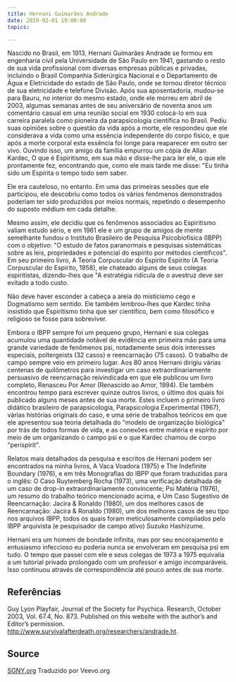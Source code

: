 ```yaml
---
title: Hernani Guimarães Andrade
date: 2019-02-01 19:00:00
topics: 

---
```


Nascido no Brasil, em 1913, Hernani Guimarães Andrade se formou em engenharia
civil pela Universidade de São Paulo em 1941, gastando o resto de sua vida
profissional com diversas empresas públicas e privadas, incluindo o Brasil
Companhia Siderúrgica Nacional e o Departamento de Água e Eletricidade do estado
de São Paulo, onde se tornou diretor técnico de sua eletricidade e telefone
Divisão. Após sua aposentadoria, mudou-se para Bauru, no interior do mesmo
estado, onde ele morreu em abril de 2003, algumas semanas antes de seu
aniversário de noventa anos um comentário casual em uma reunião social em 1930
colocá-lo em sua carreira paralela como pioneira da parapsicologia científica no
Brasil. Pediu suas opiniões sobre o questão da vida após a morte, ele respondeu
que ele considerava a vida como uma essência independente do corpo físico, e que
após a morte corporal esta essência foi longe para reaparecer em outro ser vivo.
Ouvindo isso, um amigo da família empurrou um cópia de Allan Kardec, O que é
Espiritismo, em sua mão e disse-lhe para ler ele, o que ele prontamente fez,
encontrando que, como ele mais tarde me disse: "Eu tinha sido um Espírita o
tempo todo sem saber.

Ele era cauteloso, no entanto. Em uma das primeiras sessões que ele participou,
ele descobriu como todos os vários fenômenos demonstrados poderiam ter sido
produzidos por meios normais, repetindo o desempenho do suposto médium em cada
detalhe.

Mesmo assim, ele decidiu que os fenômenos associados ao Espiritismo
valiam estudo sério, e em 1961 ele e um grupo de amigos de mente semelhante
fundou o Instituto Brasileiro de Pesquisa Psicobiofísica (IBPP) com o objetivo:
"O estudo de fatos paranormais e pesquisas sistemáticas sobre as leis,
propriedades e potencial do espírito por métodos científicos". Em seu primeiro
livro, A Teoria Corpuscular do Espírito Espirito (A Teoria Corpuscular do
Espírito, 1958), ele chateado alguns de seus colegas espiritistas, dizendo-lhes
que "A estratégia ridícula de o avestruz deve ser evitado a todo custo.

Não deve haver esconder a cabeça a areia do misticismo cego e Dogmatismo sem
sentido. Ele também lembrou-lhes que Kardec tinha insistido que Espiritismo
tinha que ser científico, bem como filosófico e religioso se fosse para
sobreviver.

Embora o IBPP sempre foi um pequeno grupo, Hernani e sua colegas
acumulou uma quantidade notável de evidência em primeira mão para uma grande
variedade de fenômenos psi, notadamente seus dois interesses especiais,
poltergeists (32 casos) e reencarnação (75 casos). O trabalho de campo sempre
veio em primeiro lugar. Aos 80 anos Hernani dirigiu várias centenas de
quilômetros para investigar um caso extraordinariamente persuasivo de
reencarnação reivindicada em que ele publicou um livro completo, Renasceu Por
Amor (Renascido ao Amor, 1994). Ele também encontrou tempo para escrever quinze
outros livros, o último dos quais foi publicado alguns meses antes de sua morte.
Estes incluem o primeiro livro didático brasileiro de parapsicologia,
Parapsicologia Experimental (1967), várias histórias originais do caso, e uma
série de trabalhos teóricos em que ele apresentou sua teoria detalhada do
"modelo de organização biológica" por trás de todos formas de vida, e as
conexões entre matéria e espírito por meio de um organizando o campo psi e o que
Kardec chamou de corpo "perispirit".

Relatos mais detalhados da pesquisa e escritos de Hernani podem ser encontrados
na minha livros, A Vaca Voadora (1975) e The Indefinite Boundary (1976), e em
três Monografias do IBPP que foram traduzidas para o inglês: O Caso Ruytemberg
Rocha (1973), uma verificação detalhada de um caso de drop-in
extraordinariamente convincente; Psi Matéria (1976), um resumo do trabalho
teórico mencionado acima, e Um Caso Sugestivo de Reencarnação: Jacira & Ronaldo
(1980), um dos melhores casos de Reencarnação: Jacira & Ronaldo (1980), um dos
melhores casos de seu tipo nos arquivos IBPP, todos os quais foram
meticulosamente compilados pelo IBPP arquivista (e pesquisador de campo ativo)
Suzuko Hashizume.

Hernani era um homem de bondade infinita, mas por seu encorajamento e entusiasmo
infeccioso eu poderia nunca se envolveram em pesquisa psi em tudo. O tempo que
passei com ele e seus colegas de 1973 a 1975 equivalia a um tutorial privado
prolongado com um professor e amigo incomparáveis. Isso continuou através de
correspondência até pouco antes de sua morte.

## Referências
Guy Lyon Playfair, Journal of the Society for Psychica.
Research, October 2003, Vol. 67.4, No. 873. Published on this website with the author’s and Editor’s permission.
http://www.survivalafterdeath.org/researchers/andrade.ht.

## Source
[SGNY.org](//sgny.org)
Traduzido por Veevo.org


